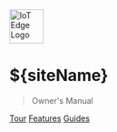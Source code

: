 <img src="https://iot-edge.github.io/iot-edge-docs/_media/iot-edge-green-bg-100.png" alt="IoT Edge Logo" width="60"/>

# ${siteName}

> Owner's Manual

[Tour](#introduction)
[Features](/features)
[Guides](/guides/)